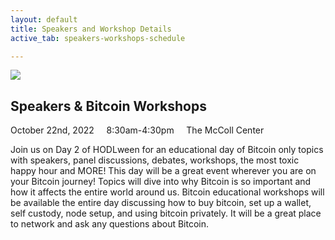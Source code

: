 ```yaml
---
layout: default
title: Speakers and Workshop Details
active_tab: speakers-workshops-schedule

---
```

<div class="highlight-section4"></div>

<article class="center">
	<div class="color-image"><img src="/assets/img/pic6.jpg" /></div>
	<h2>Speakers & Bitcoin Workshops</h2>
	<div class="white-divider-mid"></div>
	<div class="details"><div>
		October 22nd, 2022 &nbsp;&nbsp;&nbsp; 8:30am-4:30pm &nbsp;&nbsp;&nbsp; <span>The McColl Center</span>
	</div></div>
	<p>Join us on Day 2 of HODLween for an educational day of Bitcoin only topics with speakers, panel discussions, debates, workshops, the most toxic happy hour and MORE! This day will be a great event wherever you are on your Bitcoin journey! Topics will dive into why Bitcoin is so important and how it affects the entire world around us. Bitcoin educational workshops will be available the entire day discussing how to buy bitcoin, set up a wallet, self custody, node setup, and using bitcoin privately. It will be a great place to network and ask any questions about Bitcoin.</p>
</article>